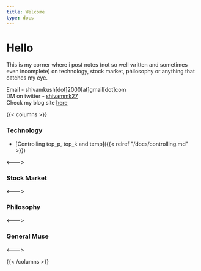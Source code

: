 ```yaml
---
title: Welcome
type: docs
---
```


# Hello

This is my corner where i post notes (not so well written and sometimes even incomplete) on technology, stock market, philosophy or anything that catches my eye.

Email - shivamkush[dot]2000[at]gmail[dot]com \
DM on twitter - [shivammk27](https://twitter.com/shivammk27) \
Check my blog site [here](https://shivammk27.github.io)

{{< columns >}}

### Technology

- [Controlling top_p, top_k and temp]({{< relref "/docs/controlling.md" >}})

<--->

### Stock Market

<!-- - [test]({{< relref "/docs/controlling.md" >}}) -->

<--->

### Philosophy

<!-- - [test]({{< relref "/docs/two.md" >}}) -->

<--->

### General Muse

<!-- - [test]({{< relref "/docs/two.md" >}}) -->

<--->

{{< /columns >}}

